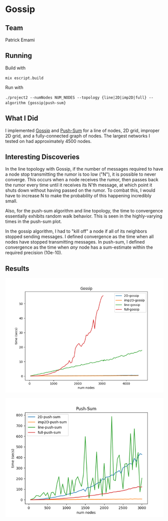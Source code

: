 # Gossip

## Team

Patrick Emami

## Running

Build with 

  `mix escript.build`
    
Run with

  `./project2 --numNodes NUM_NODES --topology {line|2D|imp2D|full} --algorithm {gossip|push-sum}`
    
## What I Did

I implemented [Gossip](https://en.wikipedia.org/wiki/Gossip_protocol) and [Push-Sum](http://www.inf.fu-berlin.de/lehre/WS11/Wireless/Lectures/lecture13.pdf) for a line of nodes, 2D grid, improper 2D grid, and a fully-connected graph of nodes. 
The largest networks I tested on had approximately 4500 nodes. 

## Interesting Discoveries

In the line topology with Gossip, if the number of messages required to have a node stop transmitting the rumor is too low ("N"), it is possible to never converge. This occurs when a node receives the rumor, then passes back the rumor every time until it receives its N'th message, at which point it shuts down without having passed on the rumor. To combat this, I would have to increase N to make the probability of this happening incredibly small.

Also, for the push-sum algorithm and line topology, the time to convergence essentially exhibits random walk behavior. This is seen in the highly-varying times in the push-sum plot. 

In the gossip algorithm, I had to "kill off" a node if all of its neighbors stopped sending messages. I defined convergence as the time when all nodes have stopped transmitting messages. In push-sum, I defined convergence as the time when *any* node has a sum-estimate within the required precision (10e-10). 

## Results

![Gossip](results/gossip.png)

![Push-Sum](results/push-sum.png)
